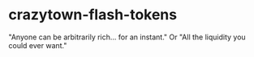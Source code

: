 # crazytown-flash-tokens
"Anyone can be arbitrarily rich... for an instant."
Or
"All the liquidity you could ever want."

